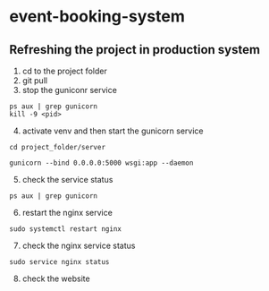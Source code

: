 # event-booking-system

## Refreshing the project in production system

1. cd to the project folder
2. git pull
3. stop the guniconr service
```
ps aux | grep gunicorn
kill -9 <pid>
```
4. activate venv and then start the gunicorn service
```
cd project_folder/server
```
```
gunicorn --bind 0.0.0.0:5000 wsgi:app --daemon
```
5. check the service status
``` 
ps aux | grep gunicorn
```
6. restart the nginx service
```
sudo systemctl restart nginx
```
7. check the nginx service status
```
sudo service nginx status
```
8. check the website
